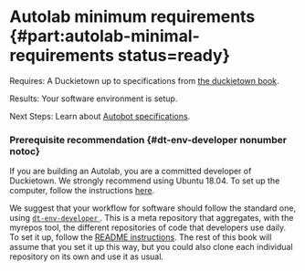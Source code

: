 # Autolab minimum requirements {#part:autolab-minimal-requirements status=ready}

<div class='requirements' markdown="1">

Requires: A Duckietown up to specifications from [the duckietown book](+opmanual_duckietown#duckietowns).

Results: Your software environment is setup.

Next Steps: Learn about [Autobot specifications](#autolab-autobot-specs).
</div>

<minitoc/>

### Prerequisite recommendation {#dt-env-developer nonumber notoc}

If you are building an Autolab, you are a committed developer of Duckietown. We strongly recommend using Ubuntu 18.04. To set up the computer, follow the instructions [here](+opmanual_duckiebot#laptop-setup).

We suggest that your workflow for software should follow the standard one, using [ `dt-env-developer` ](https://github.com/duckietown/dt-env-developer). This is a meta repository that aggregates, with the myrepos tool, the different repositories of code that developers use daily. To set it up, follow the [README instructions](https://github.com/duckietown/dt-env-developer). The rest of this book will assume that you set it up this way, but you could also clone each individual repository on its own and use it as usual.

